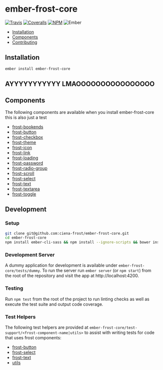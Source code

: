 # ember-frost-core

[![Travis][ci-img]][ci-url] [![Coveralls][cov-img]][cov-url] [![NPM][npm-img]][npm-url] ![Ember][ember-img]

 * [Installation](#installation)
 * [Components](#components)
 * [Contributing](#contributing)

## Installation

```bash
ember install ember-frost-core
```

## AYYYYYYYYYYY LMAOOOOOOOOOOOOOOOO

## Components

The following components are available when you install ember-frost-core this is also just a test 

* [frost-bookends](docs/frost-bookends.md)
* [frost-button](docs/frost-button.md)
* [frost-checkbox](docs/frost-checkbox.md)
* [frost-theme](docs/frost-css.md)
* [frost-icon](docs/frost-icons.md)
* [frost-link](docs/frost-link.md)
* [frost-loading](docs/frost-loading.md)
* [frost-password](docs/frost-password.md)
* [frost-radio-group](docs/frost-radio.md)
* [frost-scroll](docs/frost-scroll.md)
* [frost-select](docs/frost-select.md)
* [frost-text](docs/frost-text.md)
* [frost-textarea](docs/frost-textarea.md)
* [frost-toggle](docs/frost-toggle.md)

## Development

### Setup

```bash
git clone git@github.com:ciena-frost/ember-frost-core.git
cd ember-frost-core
npm install ember-cli-sass && npm install --ignore-scripts && bower install
```

### Development Server

A dummy application for development is available under `ember-frost-core/tests/dummy`.
To run the server run `ember server` (or `npm start`) from the root of the repository and
visit the app at http://localhost:4200.

### Testing

Run `npm test` from the root of the project to run linting checks as well as execute the test suite
and output code coverage.

### Test Helpers


The following test helpers are provided at `ember-frost-core/test-support/<frost-component-name|utils>` to assist with writing tests for code that uses frost components:

* [frost-button](addon-test-support/frost-button.js)
* [frost-select](addon-test-support/frost-select.js)
* [frost-text](addon-test-support/frost-text.js)
* [utils](addon-test-support/utils.js)

[ci-img]: https://img.shields.io/travis/ciena-frost/ember-frost-core.svg "Travis CI Build Status"
[ci-url]: https://travis-ci.org/ciena-frost/ember-frost-core
[cov-img]: https://img.shields.io/coveralls/ciena-frost/ember-frost-core.svg "Coveralls Code Coverage"
[cov-url]: https://coveralls.io/github/ciena-frost/ember-frost-core
[ember-img]: https://img.shields.io/badge/ember-2.4+-green.svg "Ember 2.4+"
[npm-img]: https://img.shields.io/npm/v/ember-frost-core.svg "NPM Version"
[npm-url]: https://www.npmjs.com/package/ember-frost-core
